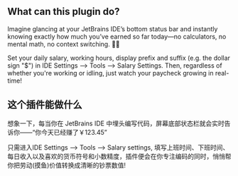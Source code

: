 ## What can this plugin do?

Imagine glancing at your JetBrains IDE’s bottom status bar and instantly knowing exactly how much you’ve earned so far today—no calculators, no mental math, no context switching. 💼✨

Set your daily salary, working hours, display prefix and suffix (e.g. the dollar sign "$") in IDE Settings --> Tools --> Salary Settings. Then, regardless of whether you're working or idling, just watch your paycheck growing in real-time!

## 这个插件能做什么

想象一下，每当你在 JetBrains IDE 中埋头编写代码，屏幕底部状态栏就会实时告诉你——“你今天已经赚了￥123.45”

只需进入IDE Settings --> Tools --> Salary settings, 填写上班时间、下班时间、每日收入以及喜欢的货币符号和小数精度，插件便会在你专注编码的同时，悄悄帮你把劳动(摸鱼)价值转换成清晰的钞票数值!

